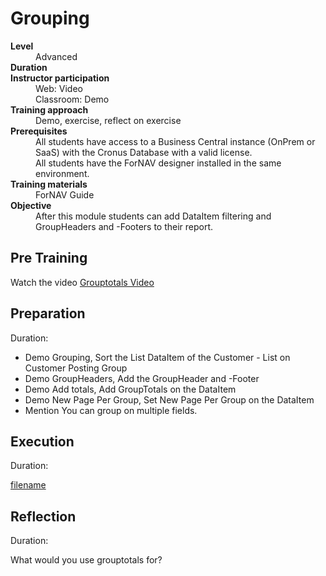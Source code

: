 # Grouping
<dl>
  <dt><b>Level</b></dt>
  <dd>Advanced</dd>
  <dt><b>Duration</b></dt>
  <dd></dd>
  <dt><b>Instructor participation</b></dt>
  <dd>Web: Video<br>Classroom: Demo</dd>
  <dt><b>Training approach</b></dt>
  <dd>Demo, exercise, reflect on exercise</dd>
  <dt><b>Prerequisites</b></dt>
  <dd>All students have access to a Business Central instance (OnPrem or SaaS) with the Cronus Database with a valid license. <br> All students have the ForNAV designer installed in the same environment.</dd>
  <dt><b>Training materials</b></dt>
  <dd>ForNAV Guide</dd>
  <dt><b>Objective</b></dt>
  <dd>After this module students can add DataItem filtering and GroupHeaders and -Footers to their report.</dd>
</dl>

## Pre Training
Watch the video [Grouptotals Video](https://www.youtube.com/watch?v=yemM2uJmMS4)

## Preparation
Duration:

* Demo Grouping, Sort the List DataItem of the Customer - List on Customer Posting Group
* Demo GroupHeaders, Add the GroupHeader and -Footer
* Demo Add totals, Add GroupTotals on the DataItem
* Demo New Page Per Group, Set New Page Per Group on the DataItem
* Mention You can group on multiple fields.

## Execution
Duration:

[filename](../../Exercises/Grouping.Exercise.md ':include')

## Reflection
Duration:

What would you use grouptotals for?
